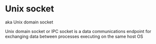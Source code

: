 # Unix socket

aka Unix domain socket

Unix domain socket or IPC socket is a data communications endpoint for exchanging data between processes executing on the same host OS
